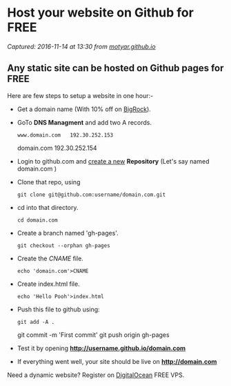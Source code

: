 # Host your website on Github for FREE

_Captured: 2016-11-14 at 13:30 from [motyar.github.io](https://motyar.github.io/14/free_hosting_on_github.html)_

## Any static site can be hosted on Github pages for FREE

Here are few steps to setup a website in one hour:-

  * Get a domain name (With 10% off on [BigRock](http://www.bigrock.in/?coupon=lobi.mobi)).
  * GoTo **DNS Managment** and add two A records. 
    
        www.domain.com   192.30.252.153 
    domain.com       192.30.252.154
    

  * Login to github.com and [create a new](http://github.com/new) **Repository** (Let's say named domain.com )

  * Clone that repo, using
    
        git clone git@github.com:username/domain.com.git
    

  * cd into that directory.
    
        cd domain.com
    

  * Create a branch named 'gh-pages'.
    
        git checkout --orphan gh-pages
    

  * Create the _CNAME_ file.
    
        echo 'domain.com'>CNAME
    

  * Create index.html file.
    
        echo 'Hello Pooh'>index.html
    

  * Push this file to github using:
    
        git add -A .
    git commit -m 'First commit'
    git push origin gh-pages
    

  * Test it by opening **http://username.github.io/domain.com**
  * If everything went well, your site should be live on **http://domain.com**

Need a dynamic website? Register on [DigitalOcean](https://www.digitalocean.com/?refcode=34a8a2d54244) FREE VPS.
